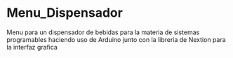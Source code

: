 # Menu_Dispensador
Menu para un dispensador de bebidas para la materia de sistemas programables
haciendo uso de Arduino junto con la libreria de Nextion para la interfaz grafica
